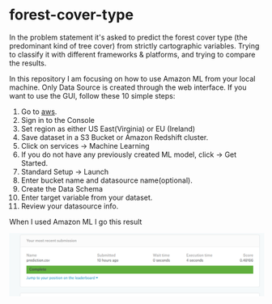 # forest-cover-type
In the problem statement it's asked to predict the forest cover type (the predominant kind of tree cover) from strictly cartographic variables. Trying to classify it with different frameworks & platforms, and trying to compare the results.



In this repository I am focusing on how to use Amazon ML from your local machine. Only Data Source is created through the web interface. If you want to use the GUI, follow these 10 simple steps: 
1. Go to [aws](https://aws.amazon.com/).
2. Sign in to the Console
3. Set region as either US East(Virginia) or EU (Ireland)
4. Save dataset in a S3 Bucket or Amazon Redshift cluster.
5. Click on services -> Machine Learning
6. If you do not have any previously created ML model, click -> Get Started.
7. Standard Setup -> Launch
8. Enter bucket name and datasource name(optional).
9. Create the Data Schema 
10. Enter target variable from your dataset.
11. Review your datasource info.
 
When I used Amazon ML I go this result 


![Result](images/kaggleResult.png)

